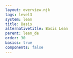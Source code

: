 ```yaml
---
layout: overview.njk
tags: level3
system: lean
title: Basis
alternativetitle: Basis Lean
parent: lean_de
order: 30
basics: true
components: false
---
```

